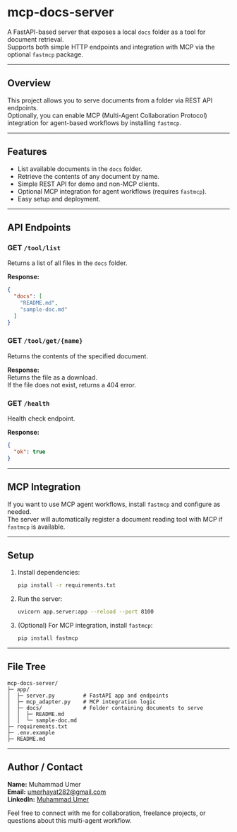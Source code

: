 # mcp-docs-server

A FastAPI-based server that exposes a local `docs` folder as a tool for document retrieval.  
Supports both simple HTTP endpoints and integration with MCP via the optional `fastmcp` package.

---

## Overview

This project allows you to serve documents from a folder via REST API endpoints.  
Optionally, you can enable MCP (Multi-Agent Collaboration Protocol) integration for agent-based workflows by installing `fastmcp`.

---

## Features

- List available documents in the `docs` folder.
- Retrieve the contents of any document by name.
- Simple REST API for demo and non-MCP clients.
- Optional MCP integration for agent workflows (requires `fastmcp`).
- Easy setup and deployment.

---

## API Endpoints

### GET `/tool/list`
Returns a list of all files in the `docs` folder.

**Response:**
```json
{
  "docs": [
    "README.md",
    "sample-doc.md"
  ]
}
```

### GET `/tool/get/{name}`
Returns the contents of the specified document.

**Response:**  
Returns the file as a download.  
If the file does not exist, returns a 404 error.

### GET `/health`
Health check endpoint.

**Response:**
```json
{
  "ok": true
}
```

---

## MCP Integration

If you want to use MCP agent workflows, install `fastmcp` and configure as needed.  
The server will automatically register a document reading tool with MCP if `fastmcp` is available.

---

## Setup

1. Install dependencies:
    ```bash
    pip install -r requirements.txt
    ```
2. Run the server:
    ```bash
    uvicorn app.server:app --reload --port 8100
    ```

3. (Optional) For MCP integration, install `fastmcp`:
    ```bash
    pip install fastmcp
    ```

---

## File Tree
```
mcp-docs-server/
├─ app/
│  ├─ server.py         # FastAPI app and endpoints
│  ├─ mcp_adapter.py    # MCP integration logic
│  ├─ docs/             # Folder containing documents to serve
│  │  ├─ README.md
│  │  └─ sample-doc.md
├─ requirements.txt
├─ .env.example
├─ README.md
```

---

## Author / Contact

**Name:** Muhammad Umer  
**Email:** umerhayat282@gmail.com  
**LinkedIn:** [Muhammad Umer](https://www.linkedin.com/in/therealumerhayat/)

Feel free to connect with me for collaboration, freelance projects, or questions about this multi-agent workflow.
